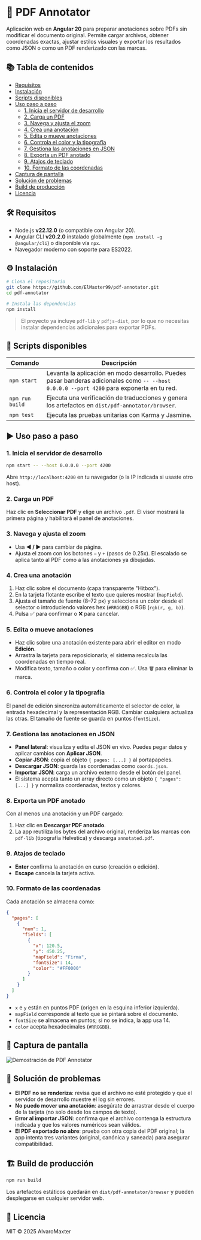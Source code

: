 # 📑 PDF Annotator

Aplicación web en **Angular 20** para preparar anotaciones sobre PDFs sin modificar el documento original. Permite cargar archivos, obtener coordenadas exactas, ajustar estilos visuales y exportar los resultados como JSON o como un PDF renderizado con las marcas.

## 📚 Tabla de contenidos
- [Requisitos](#-requisitos)
- [Instalación](#-instalación)
- [Scripts disponibles](#-scripts-disponibles)
- [Uso paso a paso](#-uso-paso-a-paso)
  - [1. Inicia el servidor de desarrollo](#1-inicia-el-servidor-de-desarrollo)
  - [2. Carga un PDF](#2-carga-un-pdf)
  - [3. Navega y ajusta el zoom](#3-navega-y-ajusta-el-zoom)
  - [4. Crea una anotación](#4-crea-una-anotación)
  - [5. Edita o mueve anotaciones](#5-edita-o-mueve-anotaciones)
  - [6. Controla el color y la tipografía](#6-controla-el-color-y-la-tipografía)
  - [7. Gestiona las anotaciones en JSON](#7-gestiona-las-anotaciones-en-json)
  - [8. Exporta un PDF anotado](#8-exporta-un-pdf-anotado)
  - [9. Atajos de teclado](#9-atajos-de-teclado)
  - [10. Formato de las coordenadas](#10-formato-de-las-coordenadas)
- [Captura de pantalla](#-captura-de-pantalla)
- [Solución de problemas](#-solución-de-problemas)
- [Build de producción](#-build-de-producción)
- [Licencia](#-licencia)

## 🛠 Requisitos
- Node.js **v22.12.0** (o compatible con Angular 20).
- Angular CLI **v20.2.0** instalado globalmente (`npm install -g @angular/cli`) o disponible vía `npx`.
- Navegador moderno con soporte para ES2022.

## ⚙ Instalación
```bash
# Clona el repositorio
git clone https://github.com/ElMaxter99/pdf-annotator.git
cd pdf-annotator

# Instala las dependencias
npm install
```
> El proyecto ya incluye `pdf-lib` y `pdfjs-dist`, por lo que no necesitas instalar dependencias adicionales para exportar PDFs.

## 🧾 Scripts disponibles
| Comando | Descripción |
|---------|-------------|
| `npm start` | Levanta la aplicación en modo desarrollo. Puedes pasar banderas adicionales como `-- --host 0.0.0.0 --port 4200` para exponerla en tu red. |
| `npm run build` | Ejecuta una verificación de traducciones y genera los artefactos en `dist/pdf-annotator/browser`. |
| `npm test` | Ejecuta las pruebas unitarias con Karma y Jasmine. |

## ▶ Uso paso a paso
### 1. Inicia el servidor de desarrollo
```bash
npm start -- --host 0.0.0.0 --port 4200
```
Abre `http://localhost:4200` en tu navegador (o la IP indicada si usaste otro host).

### 2. Carga un PDF
Haz clic en **Seleccionar PDF** y elige un archivo `.pdf`. El visor mostrará la primera página y habilitará el panel de anotaciones.

### 3. Navega y ajusta el zoom
- Usa **◀ / ▶** para cambiar de página.
- Ajusta el zoom con los botones `−` y `+` (pasos de 0.25x). El escalado se aplica tanto al PDF como a las anotaciones ya dibujadas.

### 4. Crea una anotación
1. Haz clic sobre el documento (capa transparente "Hitbox").
2. En la tarjeta flotante escribe el texto que quieres mostrar (`mapField`).
3. Ajusta el tamaño de fuente (8–72 px) y selecciona un color desde el selector o introduciendo valores hex (`#RRGGBB`) o RGB (`rgb(r, g, b)`).
4. Pulsa ✅ para confirmar o ❌ para cancelar.

### 5. Edita o mueve anotaciones
- Haz clic sobre una anotación existente para abrir el editor en modo **Edición**.
- Arrastra la tarjeta para reposicionarla; el sistema recalcula las coordenadas en tiempo real.
- Modifica texto, tamaño o color y confirma con ✅. Usa 🗑️ para eliminar la marca.

### 6. Controla el color y la tipografía
El panel de edición sincroniza automáticamente el selector de color, la entrada hexadecimal y la representación RGB. Cambiar cualquiera actualiza las otras. El tamaño de fuente se guarda en puntos (`fontSize`).

### 7. Gestiona las anotaciones en JSON
- **Panel lateral**: visualiza y edita el JSON en vivo. Puedes pegar datos y aplicar cambios con **Aplicar JSON**.
- **Copiar JSON**: copia el objeto `{ pages: [...] }` al portapapeles.
- **Descargar JSON**: guarda las coordenadas como `coords.json`.
- **Importar JSON**: carga un archivo externo desde el botón del panel.
- El sistema acepta tanto un array directo como un objeto `{ "pages": [...] }` y normaliza coordenadas, textos y colores.

### 8. Exporta un PDF anotado
Con al menos una anotación y un PDF cargado:
1. Haz clic en **Descargar PDF anotado**.
2. La app reutiliza los bytes del archivo original, renderiza las marcas con `pdf-lib` (tipografía Helvetica) y descarga `annotated.pdf`.

### 9. Atajos de teclado
- **Enter** confirma la anotación en curso (creación o edición).
- **Escape** cancela la tarjeta activa.

### 10. Formato de las coordenadas
Cada anotación se almacena como:
```json
{
  "pages": [
    {
      "num": 1,
      "fields": [
        {
          "x": 120.5,
          "y": 450.25,
          "mapField": "Firma",
          "fontSize": 14,
          "color": "#FF0000"
        }
      ]
    }
  ]
}
```
- `x` e `y` están en puntos PDF (origen en la esquina inferior izquierda).
- `mapField` corresponde al texto que se pintará sobre el documento.
- `fontSize` se almacena en puntos; si no se indica, la app usa 14.
- `color` acepta hexadecimales (`#RRGGBB`).

## 📸 Captura de pantalla
![Demostración de PDF Annotator](browser:/invocations/thbhafwe/artifacts/artifacts/pdf-annotator-demo.png)

## 🧰 Solución de problemas
- **El PDF no se renderiza**: revisa que el archivo no esté protegido y que el servidor de desarrollo muestre el log sin errores.
- **No puedo mover una anotación**: asegúrate de arrastrar desde el cuerpo de la tarjeta (no solo desde los campos de texto).
- **Error al importar JSON**: confirma que el archivo contenga la estructura indicada y que los valores numéricos sean válidos.
- **El PDF exportado no abre**: prueba con otra copia del PDF original; la app intenta tres variantes (original, canónica y saneada) para asegurar compatibilidad.

## 🏗 Build de producción
```bash
npm run build
```
Los artefactos estáticos quedarán en `dist/pdf-annotator/browser` y pueden desplegarse en cualquier servidor web.

## 📝 Licencia
MIT © 2025 AlvaroMaxter
